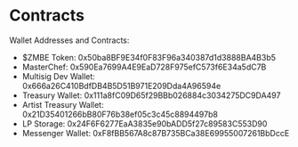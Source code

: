 # Contracts

Wallet Addresses and Contracts:

* $ZMBE Token: 0x50ba8BF9E34f0F83F96a340387d1d3888BA4B3b5
* MasterChef: 0x590Ea7699A4E9EaD728F975efC573f6E34a5dC7B
* Multisig Dev Wallet: 0x666a26C410BdfDB4B5D51B971E209Dda4A96594e
* Treasury Wallet: 0x111a8fC09D65f29BBb026884c3034275DC9DA497
* Artist Treasury Wallet: 0x21D35401266bB80F76b38ef05c3c45c8894497b8
* LP Storage: 0x24F6F6277EaA3835e90bADD5f27c89583C553D90
* Messenger Wallet: 0xF8fBB567A8c87B735BCa38E69955007261BbDccE

